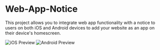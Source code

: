 # Web-App-Notice
This project allows you to integrate web app functionality with a notice to users on both iOS and Android devices to add your website as an app on their device's homescreen.

![iOS Preview](https://kevdoy.com/img22/work/webappnotice-ios.webp)
![Android Preview](https://kevdoy.com/img22/work/webappnotice-android.webp)
